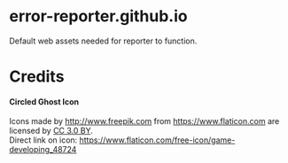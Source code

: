 # error-reporter.github.io

Default web assets needed for reporter to function.

# Credits

#### Circled Ghost Icon

Icons made by http://www.freepik.com from https://www.flaticon.com are licensed by [CC 3.0 BY][2].  
Direct link on icon: https://www.flaticon.com/free-icon/game-developing_48724

[2]: http://creativecommons.org/licenses/by/3.0/
